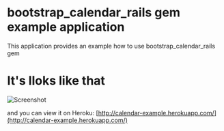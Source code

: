 bootstrap_calendar_rails gem example application
================================

This application provides an example how to use bootstrap_calendar_rails gem 

It's lloks like that
================================

![Screenshot](https://raw.github.com/sharpyfox/bootstrap_calendar_rails_example/master/public/screenshot.png "Screenshot")

and you can view it on Heroku: [http://calendar-example.herokuapp.com/](http://calendar-example.herokuapp.com/)